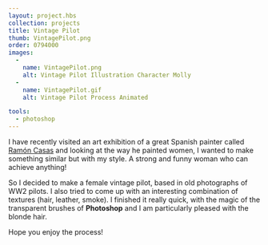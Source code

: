```yaml
---
layout: project.hbs
collection: projects
title: Vintage Pilot
thumb: VintagePilot.png
order: 0794000
images:
  -
    name: VintagePilot.png
    alt: Vintage Pilot Illustration Character Molly
  -
    name: VintagePilot.gif
    alt: Vintage Pilot Process Animated

tools:
  - photoshop
---
```


I have recently visited an art exhibition of a great Spanish painter called [Ramón Casas](https://es.wikipedia.org/wiki/Ram%C3%B3n_Casas) and looking at the way he painted women, I wanted to make something similar but with my style. A strong and funny woman who can achieve anything!

So I decided to make a female vintage pilot, based in old photographs of WW2 pilots. I also tried to come up with an interesting combination of textures (hair, leather, smoke). I finished it really quick, with the magic of the transparent brushes of **Photoshop** and I am particularly pleased with the blonde hair.

Hope you enjoy the process!
